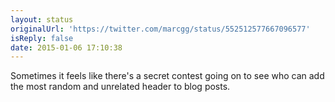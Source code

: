 ```yaml
---
layout: status
originalUrl: 'https://twitter.com/marcgg/status/552512577667096577'
isReply: false
date: 2015-01-06 17:10:38
---
```


Sometimes it feels like there's a secret contest going on to see who can add the most random and unrelated header to blog posts.
